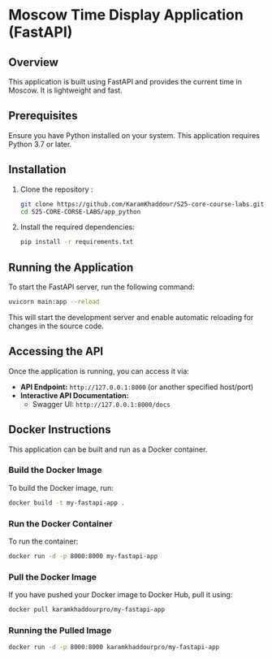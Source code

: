 # Moscow Time Display Application (FastAPI)

## Overview

This application is built using FastAPI and provides the current time in Moscow. It is lightweight and fast.

## Prerequisites

Ensure you have Python installed on your system. This application requires Python 3.7 or later.

## Installation

1. Clone the repository :

   ```sh
   git clone https://github.com/KaramKhaddour/S25-core-course-labs.git
   cd S25-CORE-CORSE-LABS/app_python
   ```

2. Install the required dependencies:

   ```sh
   pip install -r requirements.txt
   ```

## Running the Application

To start the FastAPI server, run the following command:

```sh
uvicorn main:app --reload
```

This will start the development server and enable automatic reloading for changes in the source code.

## Accessing the API

Once the application is running, you can access it via:

- **API Endpoint:** `http://127.0.0.1:8000` (or another specified host/port)
- **Interactive API Documentation:**
  - Swagger UI: `http://127.0.0.1:8000/docs`

## Docker Instructions

This application can be built and run as a Docker container.

### Build the Docker Image

To build the Docker image, run:

```bash
docker build -t my-fastapi-app .
```

### Run the Docker Container

To run the container:

```bash
docker run -d -p 8000:8000 my-fastapi-app
```

### Pull the Docker Image

If you have pushed your Docker image to Docker Hub, pull it using:

```bash
docker pull karamkhaddourpro/my-fastapi-app
```

### Running the Pulled Image

```bash
docker run -d -p 8000:8000 karamkhaddourpro/my-fastapi-app
```
